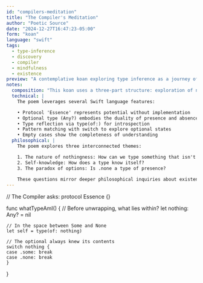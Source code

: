 ```yaml
---
id: "compilers-meditation"
title: "The Compiler's Meditation"
author: "Poetic Source"
date: "2024-12-27T16:47:23-05:00"
form: "koan"
language: "swift"
tags: 
  - type-inference
  - discovery
  - compiler
  - mindfulness
  - existence
preview: "A contemplative koan exploring type inference as a journey of discovery, questioning whether types are created or merely uncovered through optional binding and type reflection"
notes:
  composition: "This koan uses a three-part structure: exploration of nothingness (through the optional type), contemplation of self-knowledge (through type reflection), and the resolution in pattern matching. Each section builds upon the last while maintaining Swift's natural syntax."
  technical: |
    The poem leverages several Swift language features:

    • Protocol 'Essence' represents potential without implementation
    • Optional type (Any?) embodies the duality of presence and absence
    • Type reflection via type(of:) for introspection
    • Pattern matching with switch to explore optional states
    • Empty cases show the completeness of understanding
  philosophical: |
    The poem explores three interconnected themes:

    1. The nature of nothingness: How can we type something that isn't there?
    2. Self-knowledge: How does a type know itself?
    3. The paradox of options: Is .none a type of presence?
    
    These questions mirror deeper philosophical inquiries about existence, knowledge, and the nature of possibility. The optional type becomes a metaphor for potential existence, while pattern matching represents the ways we try to categorize and understand reality.
---
```

// The Compiler asks:
protocol Essence {}

func whatTypeAmI() {
    // Before unwrapping, what lies within?
    let nothing: Any? = nil
    
    // In the space between Some and None
    let self = type(of: nothing)
    
    // The optional always knew its contents
    switch nothing {
    case .some: break
    case .none: break
    }
}